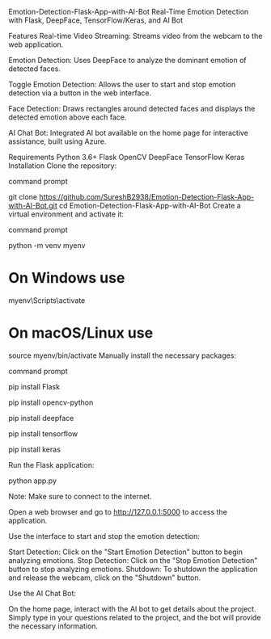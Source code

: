Emotion-Detection-Flask-App-with-AI-Bot
Real-Time Emotion Detection with Flask, DeepFace, TensorFlow/Keras, and AI Bot

Features
Real-time Video Streaming: Streams video from the webcam to the web application.

Emotion Detection: Uses DeepFace to analyze the dominant emotion of detected faces.

Toggle Emotion Detection: Allows the user to start and stop emotion detection via a button in the web interface.

Face Detection: Draws rectangles around detected faces and displays the detected emotion above each face.

AI Chat Bot: Integrated AI bot available on the home page for interactive assistance, built using Azure.

Requirements
Python 3.6+
Flask
OpenCV
DeepFace
TensorFlow
Keras
Installation
Clone the repository:

command prompt

git clone https://github.com/SureshB2938/Emotion-Detection-Flask-App-with-AI-Bot.git
cd Emotion-Detection-Flask-App-with-AI-Bot
Create a virtual environment and activate it:

command prompt

python -m venv myenv
# On Windows use
myenv\Scripts\activate
# On macOS/Linux use
source myenv/bin/activate
Manually install the necessary packages:

command prompt 

pip install Flask

pip install opencv-python

pip install deepface

pip install tensorflow

pip install keras

Run the Flask application:



python app.py

Note: Make sure to connect to the internet.

Open a web browser and go to http://127.0.0.1:5000 to access the application.

Use the interface to start and stop the emotion detection:

Start Detection: Click on the "Start Emotion Detection" button to begin analyzing emotions.
Stop Detection: Click on the "Stop Emotion Detection" button to stop analyzing emotions.
Shutdown: To shutdown the application and release the webcam, click on the "Shutdown" button.

Use the AI Chat Bot:

On the home page, interact with the AI bot to get details about the project. Simply type in your questions related to the project, and the bot will provide the necessary information.
